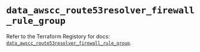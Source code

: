 # `data_awscc_route53resolver_firewall_rule_group`

Refer to the Terraform Registory for docs: [`data_awscc_route53resolver_firewall_rule_group`](https://registry.terraform.io/providers/hashicorp/awscc/0.70.0/docs/data-sources/route53resolver_firewall_rule_group).
